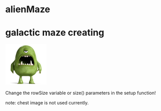 # alienMaze
# galactic maze creating
![alt text](/spaceMonster.png)

Change the rowSize variable or size() parameters in the setup function!

note: chest image is not used currently.
